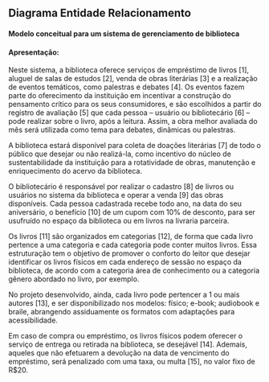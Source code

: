 ## **Diagrama Entidade Relacionamento**

#### Modelo conceitual para um sistema de gerenciamento de biblioteca

#### Apresentação:
Neste sistema, a biblioteca oferece serviços de empréstimo de livros [1],  aluguel de salas de estudos [2], venda de obras literárias [3] e a realização de eventos temáticos, como palestras e debates [4]. Os eventos fazem parte do oferecimento da instituição em incentivar a construção do pensamento crítico para os seus consumidores, e são escolhidos a partir do registro de avaliação [5] que cada pessoa – usuário ou bibliotecário [6] – pode realizar sobre o livro, após a leitura. Assim, a obra melhor avaliada do mês será utilizada como tema para debates, dinâmicas ou palestras. 

A biblioteca estará disponível para coleta de doações literárias [7] de todo o público que desejar ou não realizá-la, como incentivo do núcleo de sustentabilidade da instituição para a rotatividade de obras, manutenção e enriquecimento do acervo da biblioteca.

O bibliotecário é responsável por realizar o cadastro [8] de livros ou usuários no sistema da biblioteca e operar a venda [9] das obras disponíveis. Cada pessoa cadastrada recebe todo ano, na data do seu aniversário, o benefício [10] de um cupom com 10% de desconto, para ser usufruído no espaço da biblioteca ou em livros na livraria parceira.

Os livros [11] são organizados em categorias [12], de forma que cada livro pertence a uma categoria e cada categoria pode conter muitos livros. Essa estruturação tem o objetivo de promover o conforto do leitor que desejar identificar os livros físicos em cada endereço de sessão no espaço da biblioteca, de acordo com a categoria área de conhecimento ou a categoria gênero abordado no livro, por exemplo. 

No projeto desenvolvido, ainda, cada livro pode pertencer a 1 ou mais autores [13], e ser disponibilizado nos modelos: físico; e-book; audiobook e braile, abrangendo assiduamente os formatos com adaptações para acessibilidade. 

Em caso de compra ou empréstimo, os livros físicos podem oferecer o serviço de entrega ou retirada na biblioteca, se desejável [14]. Ademais, aqueles que não efetuarem a devolução na data de vencimento do empréstimo, será penalizado com uma taxa, ou multa [15], no valor fixo de R$20. 
